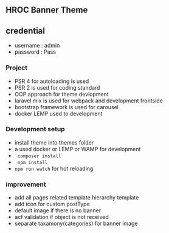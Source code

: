 ## HROC Banner Theme

## credential
- username : admin
- password : Pass 

### Project 

- PSR 4 for autoloading is used
- PSR 2 is used for coding standard 
- OOP approach for theme devlopment
- laravel mix is used for webpack and development frontside
- bootstrap framework is used for carousel
- docker LEMP used to development

###  Development setup 

-  install theme into themes folder
-  a used docker or LEMP or WAMP for development
- ```` composer install````
- ``` npm install```
- ```` npm run watch ```` for hot reloading

### improvement
- add all pages related template hierarchy template
- add icon for custom postType
- default image if there is no banner
- acf validation if object is not received
- separate taxamony(categories) for banner image
